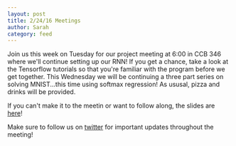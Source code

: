 ```yaml
---
layout: post
title: 2/24/16 Meetings
author: Sarah
category: feed
---
```


Join us this week on Tuesday for our project meeting at 6:00 in CCB 346 where we'll continue setting up our RNN! If you get a chance, take a look at the Tensorflow tutorials so that you're familiar with the program before we get together. This Wednesday we will be continuing a three part series on solving MNIST...this time using softmax regression! As ususal, pizza and drinks will be provided.

If you can't make it to the meetin or want to follow along, the slides are [here](https://docs.google.com/presentation/d/1hJ7KB6pyulY3ksxoVLtJE1m0aRuZa-4cK_EEZfyD3mw/edit?usp=sharing)!

Make sure to follow us on [twitter](https://twitter.com/TheAgencyGT) for important updates throughout the meeting!
